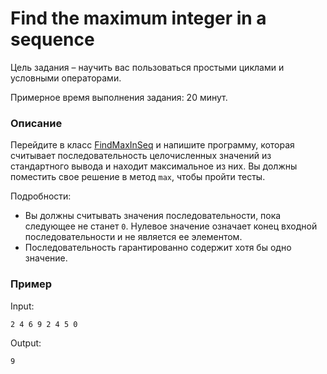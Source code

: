# Find the maximum integer in a sequence

Цель задания – научить вас пользоваться простыми циклами и условными операторами.

Примерное время выполнения задания: 20 минут.

### Описание

Перейдите в класс [FindMaxInSeq](src/main/java/com/epam/training/student_Samvel_Danielyan/sequence/FindMaxInSeq.java)
и напишите программу, которая считывает последовательность целочисленных значений из стандартного вывода и находит максимальное из них. Вы должны поместить свое решение в метод `max`, чтобы пройти тесты. 

Подробности:

- Вы должны считывать значения последовательности, пока следующее не станет `0`. Нулевое значение означает конец входной последовательности и не является ее элементом.
- Последовательность гарантированно содержит хотя бы одно значение.

### Пример

Input:

```
2 4 6 9 2 4 5 0
```

Output:

```
9
```

